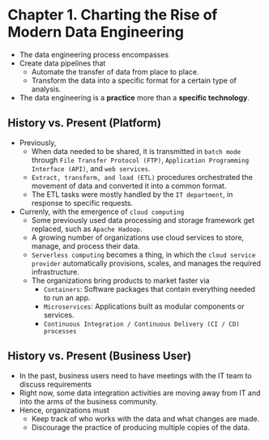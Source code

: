 # Chapter 1. Charting the Rise of Modern Data Engineering


- The data engineering process encompasses
- Create data pipelines that 
    - Automate the transfer of data from place to place.
    - Transform the data into a specific format for a certain type of analysis.
- The data engineering is a **practice** more than a **specific technology**.


## History vs. Present (Platform)

- Previously,
    - When data needed to be shared, it is transmitted in `batch mode` through `File Transfer Protocol (FTP)`, `Application Programming Interface (API)`, and `web services`.
    - `Extract, transform, and load (ETL)` procedures orchestrated the movement of data and converted it into a common format.
    - The ETL tasks were mostly handled by the `IT department`, in response to specific requests.
- Currenly, with the emergence of `cloud computing`
    - Some previously used data processing and storage framework get replaced, such as `Apache Hadoop`.
    - A growing number of organizations use cloud services to store, manage, and process their data.
    - `Serverless computing` becomes a thing, in which the `cloud service provider` automatically provisions, scales, and manages the required infrastructure.
    - The organizations bring products to market faster via
        - `Containers`: Software packages that contain everything needed to run an app.
        - `Microservices`: Applications built as modular components or services.
        - `Continuous Integration / Continuous Delivery (CI / CD) processes`


## History vs. Present (Business User)

- In the past, business users need to have meetings with the IT team to discuss requirements
- Right now, some data integration activities are moving away from IT and into the arms of the business community.
- Hence, organizations must
    - Keep track of who works with the data and what changes are made.
    - Discourage the practice of producing multiple copies of the data.

